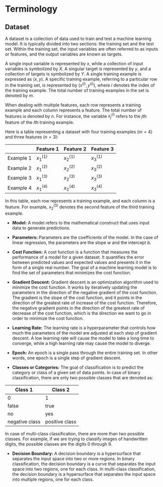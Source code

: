# Terminology

## Dataset
A dataset is a collection of data used to train and test a machine learning model. It is typically divided into two sections: the training set and the test set. Within the training set, the input variables are often referred to as inputs or features, and the output variables are known as targets.

A single input variable is represented by $x$, while a collection of input variables is symbolized by $X$. A singular target is represented by $y$, and a collection of targets is symbolized by $Y$. A single training example is expressed as $(x, y)$. A specific training example, referring to a particular row in the training set, is represented by $(x^{(i)}, y^{(i)})$, where $i$ denotes the index of the training example. The total number of training examples in the set is denoted by $m$.

When dealing with multiple features, each row represents a training example and each column represents a feature. The total number of features is denoted by $n$. For instance, the variable $x_j^{(i)}$ refers to the $j$th feature of the $i$th training example.

Here is a table representing a dataset with four training examples ($m=4$) and three features ($n=3$):

|         | Feature 1 | Feature 2 | Feature 3 |
|---------|-----------|-----------|-----------|
| Example 1 | $x_1^{(1)}$ | $x_2^{(1)}$ | $x_3^{(1)}$ |
| Example 2 | $x_1^{(2)}$ | $x_2^{(2)}$ | $x_3^{(2)}$ |
| Example 3 | $x_1^{(3)}$ | $x_2^{(3)}$ | $x_3^{(3)}$ |
| Example 4 | $x_1^{(4)}$ | $x_2^{(4)}$ | $x_3^{(4)}$ |


In this table, each row represents a training example, and each column is a feature. For example, $x_2^{(3)}$ denotes the second feature of the third training example.

- **Model:** A model refers to the mathematical construct that uses input data to generate predictions.

- **Parameters:** Parameters are the coefficients of the model. In the case of linear regression, the parameters are the slope $w$ and the intercept $b$.

- **Cost Function:** A cost function is a function that measures the performance of a model for a given dataset. It quantifies the error between predicted values and expected values and presents it in the form of a single real number. The goal of a machine learning model is to find the set of parameters that minimizes the cost function.

- **Gradient Descent:** Gradient descent is an optimization algorithm used to minimize the cost function. It works by iteratively updating the parameters in the direction of the negative gradient of the cost function. The gradient is the slope of the cost function, and it points in the direction of the greatest rate of increase of the cost function. Therefore, the negative gradient points in the direction of the greatest rate of decrease of the cost function, which is the direction we want to go in order to minimize the cost function.

- **Learning Rate:** The learning rate is a hyperparameter that controls how much the parameters of the model are adjusted at each step of gradient descent. A low learning rate will cause the model to take a long time to converge, while a high learning rate may cause the model to diverge.

- **Epoch:** An epoch is a single pass through the entire training set. In other words, one epoch is a single step of gradient descent.

- **Classes or Categories:** The goal of classification is to predict the category or class of a given set of data points. In case of binary classification, there are only two possible classes that are denoted as:

| Class 1 | Class 2 |
|---------|---------|
| 0       | 1       |
| false   | true    |
| no      | yes     |
| negative class| positive class|

In case of multi-class classification, there are more than two possible classes. For example, if we are trying to classify images of handwritten digits, the possible classes are the digits 0 through 9.

- **Decision Boundary:** A decision boundary is a hypersurface that separates the input space into two or more regions. In binary classification, the decision boundary is a curve that separates the input space into two regions, one for each class. In multi-class classification, the decision boundary is a hypersurface that separates the input space into multiple regions, one for each class.
